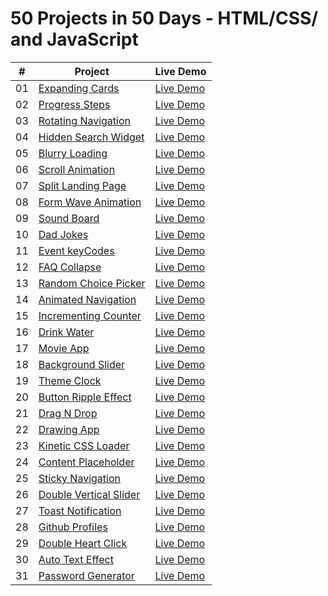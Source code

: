 ﻿# 50 Projects in 50 Days - HTML/CSS/ and JavaScript

|  #  | Project                                                                                                            | Live Demo                                                                                 |
| :-: | ------------------------------------------------------------------------------------------------------------------ | ----------------------------------------------------------------------------------------- |
| 01  | [Expanding Cards](https://github.com/NayLin99/50_PROJECTS_IN_50_DAYS/tree/master/01_expanding_cards)               | [Live Demo](https://naylin99.github.io/50_PROJECTS_IN_50_DAYS/01_expanding_cards/)        |
| 02  | [Progress Steps](https://github.com/NayLin99/50_PROJECTS_IN_50_DAYS/tree/master/02_progress_steps)                 | [Live Demo](https://naylin99.github.io/50_PROJECTS_IN_50_DAYS/02_progress_steps/)         |
| 03  | [Rotating Navigation](https://github.com/NayLin99/50_PROJECTS_IN_50_DAYS/tree/master/03_rotating_navigation)       | [Live Demo](https://naylin99.github.io/50_PROJECTS_IN_50_DAYS/03_rotating_navigation/)    |
| 04  | [Hidden Search Widget](https://github.com/NayLin99/50_PROJECTS_IN_50_DAYS/tree/master/04_hidden_search_widget)     | [Live Demo](https://naylin99.github.io/50_PROJECTS_IN_50_DAYS/04_hidden_search_widget/)   |
| 05  | [Blurry Loading](https://github.com/NayLin99/50_PROJECTS_IN_50_DAYS/tree/master/05_blurry_loading)                 | [Live Demo](https://naylin99.github.io/50_PROJECTS_IN_50_DAYS/05_blurry_loading/)         |
| 06  | [Scroll Animation](https://github.com/NayLin99/50_PROJECTS_IN_50_DAYS/tree/master/06_scroll_animation)             | [Live Demo](https://naylin99.github.io/50_PROJECTS_IN_50_DAYS/06_scroll_animation/)       |
| 07  | [Split Landing Page](https://github.com/NayLin99/50_PROJECTS_IN_50_DAYS/tree/master/07_split_landing_page)         | [Live Demo](https://naylin99.github.io/50_PROJECTS_IN_50_DAYS/07_split_landing_page/)     |
| 08  | [Form Wave Animation](https://github.com/NayLin99/50_PROJECTS_IN_50_DAYS/tree/master/08_form_wave_animation)       | [Live Demo](https://naylin99.github.io/50_PROJECTS_IN_50_DAYS/08_form_wave_animation/)    |
| 09  | [Sound Board](https://github.com/NayLin99/50_PROJECTS_IN_50_DAYS/tree/master/09_sound_board)                       | [Live Demo](https://naylin99.github.io/50_PROJECTS_IN_50_DAYS/09_sound_board/)            |
| 10  | [Dad Jokes](https://github.com/NayLin99/50_PROJECTS_IN_50_DAYS/tree/master/10_dad_jokes)                           | [Live Demo](https://naylin99.github.io/50_PROJECTS_IN_50_DAYS/10_dad_jokes/)              |
| 11  | [Event keyCodes](https://github.com/NayLin99/50_PROJECTS_IN_50_DAYS/tree/master/11_event_keycodes)                 | [Live Demo](https://naylin99.github.io/50_PROJECTS_IN_50_DAYS/11_event_keycodes/)         |
| 12  | [FAQ Collapse](https://github.com/NayLin99/50_PROJECTS_IN_50_DAYS/tree/master/12_faq_collapse)                     | [Live Demo](https://naylin99.github.io/50_PROJECTS_IN_50_DAYS/12_faq_collapse/)           |
| 13  | [Random Choice Picker](https://github.com/NayLin99/50_PROJECTS_IN_50_DAYS/tree/master/13_random_choice_picker)     | [Live Demo](https://naylin99.github.io/50_PROJECTS_IN_50_DAYS/13_random_choice_picker/)   |
| 14  | [Animated Navigation](https://github.com/NayLin99/50_PROJECTS_IN_50_DAYS/tree/master/14_animated_navigation)       | [Live Demo](https://naylin99.github.io/50_PROJECTS_IN_50_DAYS/14_animated_navigation/)    |
| 15  | [Incrementing Counter](https://github.com/NayLin99/50_PROJECTS_IN_50_DAYS/tree/master/15_incrementing_counter)     | [Live Demo](https://naylin99.github.io/50_PROJECTS_IN_50_DAYS/15_incrementing_counter/)   |
| 16  | [Drink Water](https://github.com/NayLin99/50_PROJECTS_IN_50_DAYS/tree/master/16_drink_water)                       | [Live Demo](https://naylin99.github.io/50_PROJECTS_IN_50_DAYS/16_drink_water/)            |
| 17  | [Movie App](https://github.com/NayLin99/50_PROJECTS_IN_50_DAYS/tree/master/17_movie_app)                           | [Live Demo](https://naylin99.github.io/50_PROJECTS_IN_50_DAYS/17_movie_app/)              |
| 18  | [Background Slider](https://github.com/NayLin99/50_PROJECTS_IN_50_DAYS/tree/master/18_background_slider)           | [Live Demo](https://naylin99.github.io/50_PROJECTS_IN_50_DAYS/18_background_slider/)      |
| 19  | [Theme Clock](https://github.com/NayLin99/50_PROJECTS_IN_50_DAYS/tree/master/19_theme_clock)                       | [Live Demo](https://naylin99.github.io/50_PROJECTS_IN_50_DAYS/19_theme_clock/)            |
| 20  | [Button Ripple Effect](https://github.com/NayLin99/50_PROJECTS_IN_50_DAYS/tree/master/20_ripple_effect)            | [Live Demo](https://naylin99.github.io/50_PROJECTS_IN_50_DAYS/20_ripple_effect/)          |
| 21  | [Drag N Drop](https://github.com/NayLin99/50_PROJECTS_IN_50_DAYS/tree/master/21_drag_n_drop)                       | [Live Demo](https://naylin99.github.io/50_PROJECTS_IN_50_DAYS/21_drag_n_drop/)            |
| 22  | [Drawing App](https://github.com/NayLin99/50_PROJECTS_IN_50_DAYS/tree/master/22_drawing_app)                       | [Live Demo](https://naylin99.github.io/50_PROJECTS_IN_50_DAYS/22_drawing_app/)            |
| 23  | [Kinetic CSS Loader](https://github.com/NayLin99/50_PROJECTS_IN_50_DAYS/tree/master/23_kinetic_css_loader)         | [Live Demo](https://naylin99.github.io/50_PROJECTS_IN_50_DAYS/23_kinetic_css_loader/)     |
| 24  | [Content Placeholder](https://github.com/NayLin99/50_PROJECTS_IN_50_DAYS/tree/master/24_content_placeholder)       | [Live Demo](https://naylin99.github.io/50_PROJECTS_IN_50_DAYS/24_content_placeholder/)    |
| 25  | [Sticky Navigation](https://github.com/NayLin99/50_PROJECTS_IN_50_DAYS/tree/master/25_sticky_navbar)               | [Live Demo](https://naylin99.github.io/50_PROJECTS_IN_50_DAYS/25_sticky_navbar/)          |
| 26  | [Double Vertical Slider](https://github.com/NayLin99/50_PROJECTS_IN_50_DAYS/tree/master/26_double_vertical_slider) | [Live Demo](https://naylin99.github.io/50_PROJECTS_IN_50_DAYS/26_double_vertical_slider/) |
| 27  | [Toast Notification](https://github.com/NayLin99/50_PROJECTS_IN_50_DAYS/tree/master/27_toast_notification)         | [Live Demo](https://naylin99.github.io/50_PROJECTS_IN_50_DAYS/27_toast_notification/)     |
| 28  | [Github Profiles](https://github.com/NayLin99/50_PROJECTS_IN_50_DAYS/tree/master/28_github_profiles)               | [Live Demo](https://naylin99.github.io/50_PROJECTS_IN_50_DAYS/28_github_profiles/)        |
| 29  | [Double Heart Click](https://github.com/NayLin99/50_PROJECTS_IN_50_DAYS/tree/master/29_double_heart_click)         | [Live Demo](https://naylin99.github.io/50_PROJECTS_IN_50_DAYS/29_double_heart_click/)     |
| 30  | [Auto Text Effect](https://github.com/NayLin99/50_PROJECTS_IN_50_DAYS/tree/master/30_auto_text_effect)             | [Live Demo](https://naylin99.github.io/50_PROJECTS_IN_50_DAYS/30_auto_text_effect/)       |
| 31  | [Password Generator](https://github.com/NayLin99/50_PROJECTS_IN_50_DAYS/tree/master/31_password_generator)         | [Live Demo](https://naylin99.github.io/50_PROJECTS_IN_50_DAYS/31_password_generator/)     |
